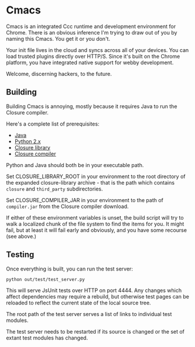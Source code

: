 Cmacs
=====

Cmacs is an integrated Ccc runtime and development environment for Chrome.
There is an obvious inference I'm trying to draw out of you by naming this
Cmacs. You get it or you don't.

Your init file lives in the cloud and syncs across all of your devices.
You can load trusted plugins directly over HTTP/S. Since it's built on the
Chrome platform, you have integrated native support for webby development.

Welcome, discerning hackers, to the future.

Building
--------

Building Cmacs is annoying, mostly because it requires Java to run the
Closure compiler.

Here's a complete list of prerequisites:

  * [Java](https://java.com/en/download/manual.jsp)
  * [Python 2.x](https://www.python.org/)
  * [Closure library](https://github.com/google/closure-library/)
  * [Closure compiler](http://dl.google.com/closure-compiler/compiler-latest.zip)

Python and Java should both be in your executable path.

Set CLOSURE_LIBRARY_ROOT in your environment to the root directory of the
expanded closure-library archive - that is the path which contains
`closure` and `third_party` subdirectories.

Set CLOSURE_COMPILER_JAR in your environment to the path of `compiler.jar` from
the Closure compiler download.

If either of these environment variables is unset, the build script will try to
walk a localized chunk of the file system to find the items for you. It might
fail, but at least it will fail early and obviously, and you have some recourse
(see above.)

Testing
-------

Once everything is built, you can run the test server:

    python out/test/test_server.py

This will serve JsUnit tests over HTTP on port 4444. Any changes which affect
dependencies may require a rebuild, but otherwise test pages can be reloaded
to reflect the current state of the local source tree.

The root path of the test server serves a list of links to individual test
modules.

The test server needs to be restarted if its source is changed or the set
of extant test modules has changed.
